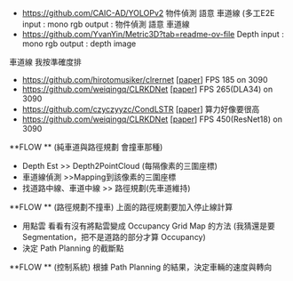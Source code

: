 - https://github.com/CAIC-AD/YOLOPv2 物件偵測 語意 車道線 (多工E2E
input : mono rgb
output : 物件偵測 語意 車道線
- https://github.com/YvanYin/Metric3D?tab=readme-ov-file Depth
input : mono rgb
output : depth image


車道線 我按準確度排
- https://github.com/hirotomusiker/clrernet  [[paper](https://arxiv.org/pdf/2305.08366)]  FPS 185 on 3090
- https://github.com/weiqingq/CLRKDNet  [[paper](https://arxiv.org/pdf/2405.12503)]  FPS 265(DLA34) on 3090
- https://github.com/czyczyyzc/CondLSTR [[paper](https://openaccess.thecvf.com/content/ICCV2023/papers/Chen_Generating_Dynamic_Kernels_via_Transformers_for_Lane_Detection_ICCV_2023_paper.pdf)]  算力好像要很高
- https://github.com/weiqingq/CLRKDNet  [[paper](https://arxiv.org/pdf/2405.12503)]  FPS 450(ResNet18) on 3090


**FLOW ** (純車道與路徑規劃 會撞車那種)
- Depth Est  >> Depth2PointCloud (每隔像素的三圍座標)
- 車道線偵測 >>Mapping到該像素的三圍座標
- 找道路中線、車道中線 >> 路徑規劃(先車道維持)


**FLOW ** (路徑規劃不撞車)
上面的路徑規劃要加入停止線計算
- 用點雲 看看有沒有將點雲變成 Occupancy Grid Map 的方法 (我猜還是要 Segmentation，把不是道路的部分才算 Occupancy)
- 決定 Path Planning 的截斷點


**FLOW ** (控制系統)
根據 Path Planning 的結果，決定車輛的速度與轉向